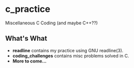 # c_practice

Miscellaneous C Coding (and maybe C++??)

## What's What
* __readline__ contains my practice using GNU readline(3).
* __coding\_challenges__ contains misc problems solved in C.
* __More to come...__
